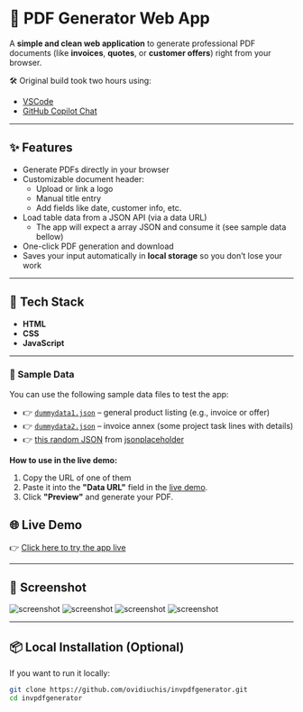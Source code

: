 # 📄 PDF Generator Web App

A **simple and clean web application** to generate professional PDF documents (like **invoices**, **quotes**, or **customer offers**) right from your browser.

🛠️ Original build took two hours using:
- [VSCode](https://code.visualstudio.com/)
- [GitHub Copilot Chat](https://code.visualstudio.com/docs/copilot/getting-started-chat)

---

## ✨ Features

- Generate PDFs directly in your browser
- Customizable document header:
  - Upload or link a logo
  - Manual title entry
  - Add fields like date, customer info, etc.
- Load table data from a JSON API (via a data URL)
  - The app will expect a array JSON and consume it (see sample data bellow)
- One-click PDF generation and download
- Saves your input automatically in **local storage** so you don’t lose your work

---

## 🚀 Tech Stack

- **HTML**
- **CSS**
- **JavaScript**

---

### 📄 Sample Data

You can use the following sample data files to test the app:

- 👉 [`dummydata1.json`](https://ovidiuchis.github.io/invpdfgenerator/assets/dummydata1.json) – general product listing (e.g., invoice or offer)
- 👉 [`dummydata2.json`](https://ovidiuchis.github.io/invpdfgenerator/assets/dummydata2.json) – invoice annex (some project task lines with details)
- 👉 [this random JSON](https://jsonplaceholder.typicode.com/posts) from [jsonplaceholder](https://jsonplaceholder.typicode.com/)

**How to use in the live demo:**

1. Copy the URL of one of them
2. Paste it into the **"Data URL"** field in the [live demo](https://ovidiuchis.github.io/invpdfgenerator/).
3. Click **"Preview"** and generate your PDF.

## 🌐 Live Demo

👉 [Click here to try the app live](https://ovidiuchis.github.io/invpdfgenerator/)

---

## 📸 Screenshot

![screenshot](assets/ss1.png)
![screenshot](assets/ss2.png)
![screenshot](assets/ss3.png)
![screenshot](assets/ss4.png)

---

## 📦 Local Installation (Optional)

If you want to run it locally:

```bash
git clone https://github.com/ovidiuchis/invpdfgenerator.git
cd invpdfgenerator
```
